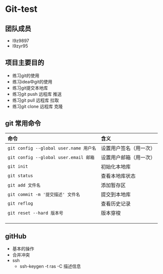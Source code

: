 # Git-test
## 团队成员
- l9z9897
- l9zyr95
## 项目主要目的
- 练习git的使用
- 练习idea中git的使用
- 练习git提交本地库
- 练习git push 远程库      推送
- 练习git pull 远程库        拉取
- 练习git clone 远程库     克隆
## git 常用命令
| 命令 | 含义 |
| :--- | :--- |
| `git config --global user.name 用户名` | 设置用户签名（用一次） |
| `git config --global user.email 邮箱` | 设置用户邮箱（用一次） |
| `git init` | 初始化本地库 |
| `git status` | 查看本地库状态 |
| `git add 文件名` | 添加暂存区 |
| `git commit -m '提交描述' 文件名` | 提交到本地库 |
| `git reflog` | 查看历史记录 |
| `git reset --hard 版本号` | 版本穿梭 |
|  |  |
|  |  |
|  |  |

## gitHub
- 基本的操作
- 合并冲突
- ssh
  - ssh-keygen -t ras -C 描述信息

